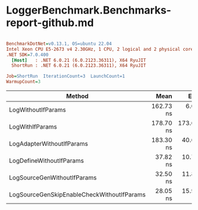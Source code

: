 # LoggerBenchmark.Benchmarks-report-github.md

``` ini

BenchmarkDotNet=v0.13.1, OS=ubuntu 22.04
Intel Xeon CPU E5-2673 v4 2.30GHz, 1 CPU, 2 logical and 2 physical cores
.NET SDK=7.0.400
  [Host]   : .NET 6.0.21 (6.0.2123.36311), X64 RyuJIT
  ShortRun : .NET 6.0.21 (6.0.2123.36311), X64 RyuJIT

Job=ShortRun  IterationCount=3  LaunchCount=1  
WarmupCount=3  

```
|                                     Method |      Mean |      Error |   StdDev |       Min |       Max |  Gen 0 | Allocated |
|------------------------------------------- |----------:|-----------:|---------:|----------:|----------:|-------:|----------:|
|                         LogWithoutIfParams | 162.73 ns |   6.002 ns | 0.329 ns | 162.36 ns | 162.99 ns | 0.0033 |      88 B |
|                            LogWithIfParams | 178.70 ns | 173.699 ns | 9.521 ns | 168.58 ns | 187.48 ns | 0.0033 |      88 B |
|                  LogAdapterWithoutIfParams | 183.30 ns |  40.673 ns | 2.229 ns | 181.32 ns | 185.72 ns | 0.0033 |      88 B |
|                   LogDefineWithoutIfParams |  37.82 ns |  10.703 ns | 0.587 ns |  37.24 ns |  38.41 ns |      - |         - |
|                LogSourceGenWithoutIfParams |  32.50 ns |  11.830 ns | 0.648 ns |  31.81 ns |  33.09 ns |      - |         - |
| LogSourceGenSkipEnableCheckWithoutIfParams |  28.05 ns |  15.997 ns | 0.877 ns |  27.44 ns |  29.06 ns |      - |         - |
